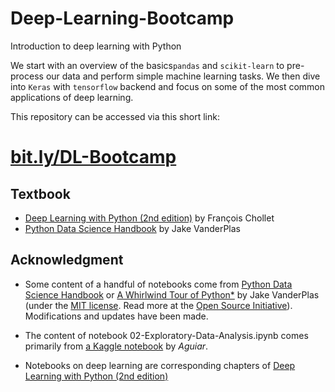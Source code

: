 # Deep-Learning-Bootcamp
Introduction to deep learning with Python

We start with an overview of the basics`pandas` and `scikit-learn` to pre-process our data and perform simple machine learning tasks. We then dive into `Keras` with `tensorflow` backend and focus on some of the most common applications of deep learning.

This repository can be accessed via this short link:


# [bit.ly/DL-Bootcamp](https://bit.ly/DL-Bootcamp)

## Textbook
* [Deep Learning with Python (2nd edition)](https://www.manning.com/books/deep-learning-with-python-second-edition) by François Chollet
* [Python Data Science Handbook](http://shop.oreilly.com/product/0636920034919.do) by Jake VanderPlas

## Acknowledgment

* Some content of a handful of notebooks come from [Python Data Science Handbook](http://shop.oreilly.com/product/0636920034919.do) or [A Whirlwind Tour of Python*](http://www.oreilly.com/programming/free/a-whirlwind-tour-of-python.csp) by Jake VanderPlas (under the [MIT license](LICENSE-CODE). Read more at the [Open Source Initiative](https://opensource.org/licenses/MIT)). Modifications and updates have been made.

* The content of notebook 02-Exploratory-Data-Analysis.ipynb comes primarily from [a Kaggle notebook](https://www.kaggle.com/jsaguiar/exploratory-analysis-with-seaborn) by *Aguiar*.

* Notebooks on deep learning are corresponding chapters of [Deep Learning with Python (2nd edition)](https://www.manning.com/books/deep-learning-with-python-second-edition)
